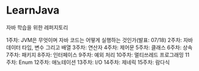 # LearnJava
자바 학습을 위한 레퍼지토리

1주차: JVM은 무엇이며 자바 코드는 어떻게 실행하는 것인가(발표: 07/18)
2주차: 자바 데이터 타입, 변수 그리고 배열
3주차: 연산자
4주차: 제어문
5주차: 클래스
6주차: 상속
7주차: 패키지
8주자: 인터페이스
9주차: 예외 처리
10주차: 멀티쓰레드 프로그래밍
11주차: Enum
12주차: 애노테이션
13주차: I/O
14주차: 제네릭
15주차: 람다식

